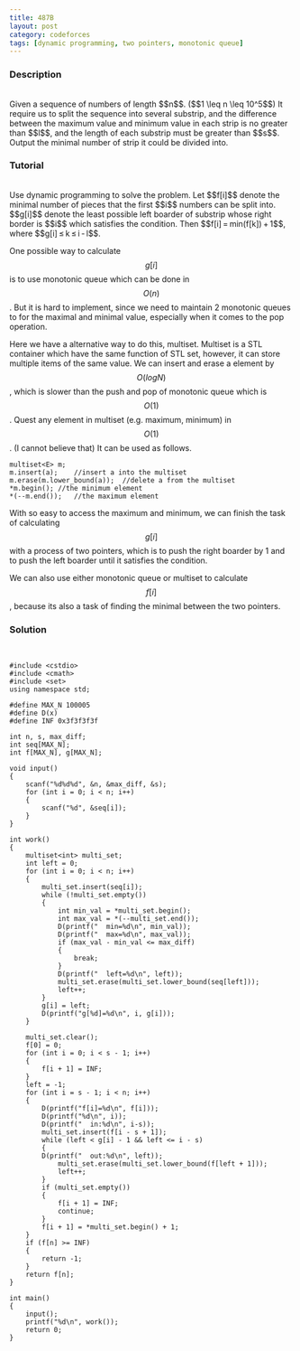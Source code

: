 ```yaml
---
title: 487B
layout: post
category: codeforces
tags: [dynamic programming, two pointers, monotonic queue]
---
```



### Description  
<br/>
Given a sequence of numbers of length $$n$$. ($$1 \leq n \leq 10^5$$)
It require us to split the sequence into several substrip,
and the difference between the maximum value and minimum value in each strip is no greater than $$l$$,
and the length of each substrip must be greater than $$s$$.
Output the minimal number of strip it could be divided into.
<br/>

### Tutorial  
<br/>
Use dynamic programming to solve the problem.
Let $$f[i]$$ denote the minimal number of pieces that the first $$i$$ numbers can be split into.
$$g[i]$$ denote the least possible left boarder of substrip whose right border is $$i$$ which satisfies the condition.
Then $$f[i] = min(f[k]) + 1$$, where $$g[i] ≤ k ≤ i - l$$.

One possible way to calculate $$g[i]$$ is to use monotonic queue which can be done in $$O(n)$$.
But it is hard to implement, since we need to maintain 2 monotonic queues to for the maximal and minimal value,
especially when it comes to the pop operation.

Here we have a alternative way to do this, multiset.
Multiset is a STL container which have the same function of STL set,
however, it can store multiple items of the same value.
We can insert and erase a element by $$O(logN)$$,
which is slower than the push and pop of monotonic queue which is $$O(1)$$.
Quest any element in multiset (e.g. maximum, minimum) in $$O(1)$$. (I cannot believe that)
It can be used as follows.

	multiset<E> m;
	m.insert(a);	//insert a into the multiset
	m.erase(m.lower_bound(a));	//delete a from the multiset
	*m.begin();	//the minimum element
	*(--m.end());	//the maximum element

With so easy to access the maximum and minimum,
we can finish the task of calculating $$g[i]$$ with a process of two pointers,
which is to push the right boarder by 1 and to push the left boarder until it satisfies the condition.

We can also use either monotonic queue or multiset to calculate $$f[i]$$,
because its also a task of finding the minimal between the two pointers.
<br/>


### Solution  
<br/>

	#include <cstdio>
	#include <cmath>
	#include <set>
	using namespace std;
	
	#define MAX_N 100005
	#define D(x) 
	#define INF 0x3f3f3f3f
	
	int n, s, max_diff;
	int seq[MAX_N];
	int f[MAX_N], g[MAX_N];
	
	void input()
	{
		scanf("%d%d%d", &n, &max_diff, &s);
		for (int i = 0; i < n; i++)
		{
			scanf("%d", &seq[i]);
		}
	}
	
	int work()
	{
		multiset<int> multi_set;
		int left = 0;
		for (int i = 0; i < n; i++)
		{
			multi_set.insert(seq[i]);
			while (!multi_set.empty())
			{
				int min_val = *multi_set.begin();
				int max_val = *(--multi_set.end());
				D(printf("	min=%d\n", min_val));
				D(printf("	max=%d\n", max_val));
				if (max_val - min_val <= max_diff)
				{
					break;
				}
				D(printf("	left=%d\n", left));
				multi_set.erase(multi_set.lower_bound(seq[left]));
				left++;
			}
			g[i] = left;
			D(printf("g[%d]=%d\n", i, g[i]));
		}
	
		multi_set.clear();
		f[0] = 0;
		for (int i = 0; i < s - 1; i++)
		{
			f[i + 1] = INF;
		}
		left = -1;
		for (int i = s - 1; i < n; i++)
		{
			D(printf("f[i]=%d\n", f[i]));
			D(printf("%d\n", i));
			D(printf("	in:%d\n", i-s));
			multi_set.insert(f[i - s + 1]);
			while (left < g[i] - 1 && left <= i - s)
			{
			D(printf("	out:%d\n", left));
				multi_set.erase(multi_set.lower_bound(f[left + 1]));
				left++;
			}
			if (multi_set.empty())
			{
				f[i + 1] = INF;
				continue;
			}
			f[i + 1] = *multi_set.begin() + 1;
		}
		if (f[n] >= INF)
		{
			return -1;
		}
		return f[n];
	}
	
	int main()
	{
		input();
		printf("%d\n", work());
		return 0;
	}
	
